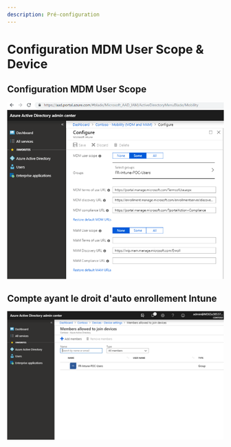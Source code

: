 ```yaml
---
description: Pré-configuration
---
```


# Configuration MDM User Scope & Device

## Configuration MDM User Scope

![](../.gitbook/assets/image%20%286%29.png)

## Compte ayant le droit d'auto enrollement Intune

![](../.gitbook/assets/image%20%283%29.png)

